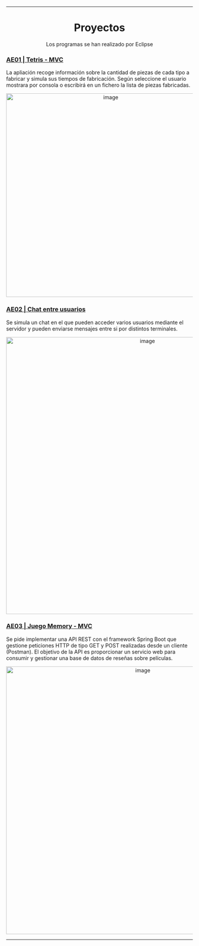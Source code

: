 
---
<div  align="center">
	<h1>Proyectos</h1>
 <p>Los programas se han realizado por Eclipse</p>	
</div>




<div>
	<h3><a href="https://github.com/Gokiina/DAM_2023/tree/PSP/AE1" target="_blank">AE01 | Tetris - MVC</a></h3>
  <p>La apliación recoge información sobre la cantidad de piezas de cada tipo a fabricar y simula sus tiempos de fabricación. Según seleccione el usuario mostrara por consola o escribirá en un fichero la lista de piezas fabricadas.</p>
  <div  align="center">
  <img width="549" alt="image" src="https://github.com/user-attachments/assets/be944aa8-e790-47b2-8022-d33090b7af67">
</div>


</div> 
<div>
	<h3><a href="https://github.com/Gokiina/DAM_2023/tree/PSP/AE02" target="_blank">AE02 | Chat entre usuarios</a></h3>
  <p>Se simula un chat en el que pueden acceder varios usuarios mediante el servidor y pueden enviarse mensajes entre si por distintos terminales.</p>
  <div  align="center">
  <img width="747" alt="image" src="https://github.com/user-attachments/assets/de509a1a-7208-404d-a362-661e7bd888cf">
  </div>

</div> 
<div>
	<h3><a href="https://github.com/Gokiina/DAM_2023/tree/PSP/AE03" target="_blank">AE03 | Juego Memory - MVC</a></h3>
  <p>Se pide implementar una API REST con el framework Spring Boot que gestione peticiones HTTP de tipo GET y POST realizadas desde un cliente (Postman). El objetivo de la API es proporcionar un servicio web para consumir y gestionar una base de datos de reseñas sobre películas.</p>
  <div align="center">
  <img width="722" alt="image" src="https://github.com/user-attachments/assets/0e6dc5c8-55ff-43ae-95bf-ff7bbb08d98c">

  </div>
</div> 

---
